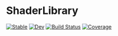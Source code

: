 # ShaderLibrary

[![Stable](https://img.shields.io/badge/docs-stable-blue.svg)](https://serenity4.github.io/ShaderLibrary.jl/stable/)
[![Dev](https://img.shields.io/badge/docs-dev-blue.svg)](https://serenity4.github.io/ShaderLibrary.jl/dev/)
[![Build Status](https://github.com/serenity4/ShaderLibrary.jl/actions/workflows/CI.yml/badge.svg?branch=main)](https://github.com/serenity4/ShaderLibrary.jl/actions/workflows/CI.yml?query=branch%3Amain)
[![Coverage](https://codecov.io/gh/serenity4/ShaderLibrary.jl/branch/main/graph/badge.svg)](https://codecov.io/gh/serenity4/ShaderLibrary.jl)
